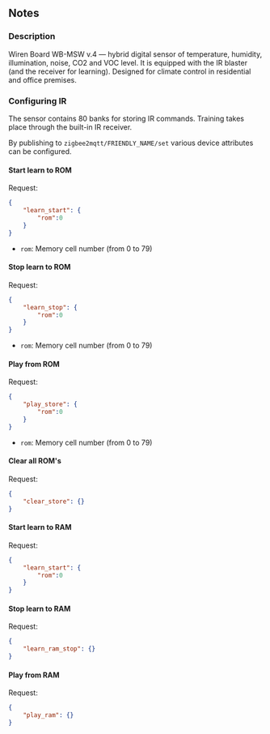 <!-- Notes BEGIN -->
## Notes

### Description
Wiren Board WB-MSW v.4 — hybrid digital sensor of temperature, humidity, illumination, noise, CO2 and VOC level. It is equipped with the IR blaster (and the receiver for learning). Designed for climate control in residential and office premises.

### Configuring IR
The sensor contains 80 banks for storing IR commands. Training takes place through the built-in IR receiver.

By publishing to `zigbee2mqtt/FRIENDLY_NAME/set` various device attributes can be configured.

#### Start learn to ROM
Request:

```json
{
    "learn_start": {
        "rom":0
    }
}
```
* `rom`: Memory cell number (from 0 to 79)

#### Stop learn to ROM
Request:
```json
{
    "learn_stop": {
        "rom":0
    }
}
```
* `rom`: Memory cell number (from 0 to 79)

#### Play from ROM
Request:
```json
{
    "play_store": {
        "rom":0
    }
}
```
* `rom`: Memory cell number (from 0 to 79)

#### Clear all ROM's
Request:

```json
{
    "clear_store": {}
}
```

#### Start learn to RAM
Request:

```json
{
    "learn_start": {
        "rom":0
    }
}
```

#### Stop learn to RAM
Request:
```json
{
    "learn_ram_stop": {}
}
```

#### Play from RAM
Request:
```json
{
    "play_ram": {}
}
```
<!-- Notes END -->
